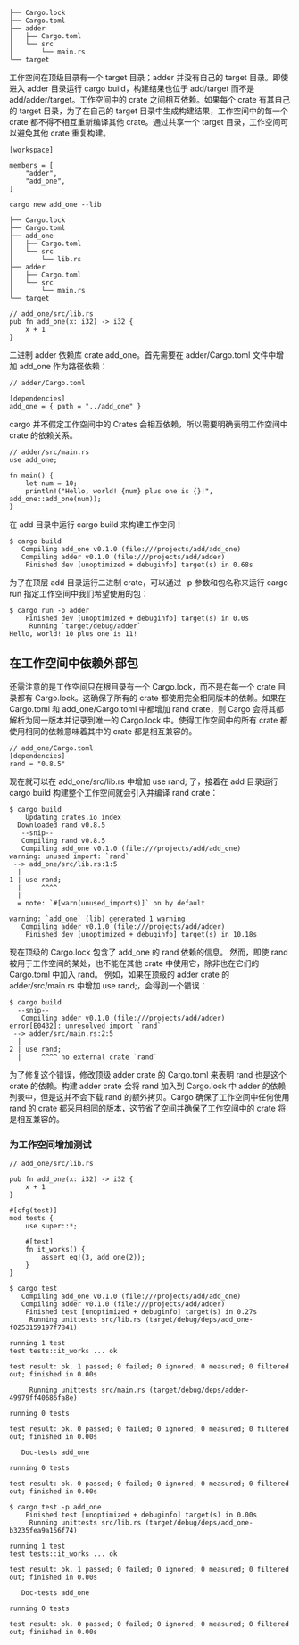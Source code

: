```
├── Cargo.lock
├── Cargo.toml
├── adder
│   ├── Cargo.toml
│   └── src
│       └── main.rs
└── target
```

工作空间在顶级目录有一个 target 目录；adder 并没有自己的 target 目录。即使进入 adder 目录运行 cargo build，构建结果也位于 add/target 而不是 add/adder/target。工作空间中的 crate 之间相互依赖。如果每个 crate 有其自己的 target 目录，为了在自己的 target 目录中生成构建结果，工作空间中的每一个 crate 都不得不相互重新编译其他 crate。通过共享一个 target 目录，工作空间可以避免其他 crate 重复构建。

```
[workspace]

members = [
    "adder",
    "add_one",
]
```

```
cargo new add_one --lib
```

```
├── Cargo.lock
├── Cargo.toml
├── add_one
│   ├── Cargo.toml
│   └── src
│       └── lib.rs
├── adder
│   ├── Cargo.toml
│   └── src
│       └── main.rs
└── target
```

```
// add_one/src/lib.rs
pub fn add_one(x: i32) -> i32 {
    x + 1
}
```

二进制 adder 依赖库 crate add_one。首先需要在 adder/Cargo.toml 文件中增加 add_one 作为路径依赖：

```
// adder/Cargo.toml

[dependencies]
add_one = { path = "../add_one" }
```

cargo 并不假定工作空间中的 Crates 会相互依赖，所以需要明确表明工作空间中 crate 的依赖关系。

```
// adder/src/main.rs
use add_one;

fn main() {
    let num = 10;
    println!("Hello, world! {num} plus one is {}!", add_one::add_one(num));
}
```

在 add 目录中运行 cargo build 来构建工作空间！

```
$ cargo build
   Compiling add_one v0.1.0 (file:///projects/add/add_one)
   Compiling adder v0.1.0 (file:///projects/add/adder)
    Finished dev [unoptimized + debuginfo] target(s) in 0.68s
```

为了在顶层 add 目录运行二进制 crate，可以通过 -p 参数和包名称来运行 cargo run 指定工作空间中我们希望使用的包：

```
$ cargo run -p adder
    Finished dev [unoptimized + debuginfo] target(s) in 0.0s
     Running `target/debug/adder`
Hello, world! 10 plus one is 11!
```

## 在工作空间中依赖外部包

还需注意的是工作空间只在根目录有一个 Cargo.lock，而不是在每一个 crate 目录都有 Cargo.lock。这确保了所有的 crate 都使用完全相同版本的依赖。如果在 Cargo.toml 和 add_one/Cargo.toml 中都增加 rand crate，则 Cargo 会将其都解析为同一版本并记录到唯一的 Cargo.lock 中。使得工作空间中的所有 crate 都使用相同的依赖意味着其中的 crate 都是相互兼容的。

```
// add_one/Cargo.toml
[dependencies]
rand = "0.8.5"
```

现在就可以在 add_one/src/lib.rs 中增加 use rand; 了，接着在 add 目录运行 cargo build 构建整个工作空间就会引入并编译 rand crate：

```
$ cargo build
    Updating crates.io index
  Downloaded rand v0.8.5
   --snip--
   Compiling rand v0.8.5
   Compiling add_one v0.1.0 (file:///projects/add/add_one)
warning: unused import: `rand`
 --> add_one/src/lib.rs:1:5
  |
1 | use rand;
  |     ^^^^
  |
  = note: `#[warn(unused_imports)]` on by default

warning: `add_one` (lib) generated 1 warning
   Compiling adder v0.1.0 (file:///projects/add/adder)
    Finished dev [unoptimized + debuginfo] target(s) in 10.18s
```

现在顶级的 Cargo.lock 包含了 add_one 的 rand 依赖的信息。
然而，即使 rand 被用于工作空间的某处，也不能在其他 crate 中使用它，除非也在它们的 Cargo.toml 中加入 rand。
例如，如果在顶级的 adder crate 的 adder/src/main.rs 中增加 use rand;，会得到一个错误：

```
$ cargo build
  --snip--
   Compiling adder v0.1.0 (file:///projects/add/adder)
error[E0432]: unresolved import `rand`
 --> adder/src/main.rs:2:5
  |
2 | use rand;
  |     ^^^^ no external crate `rand`
```

为了修复这个错误，修改顶级 adder crate 的 Cargo.toml 来表明 rand 也是这个 crate 的依赖。构建 adder crate 会将 rand 加入到 Cargo.lock 中 adder 的依赖列表中，但是这并不会下载 rand 的额外拷贝。Cargo 确保了工作空间中任何使用 rand 的 crate 都采用相同的版本，这节省了空间并确保了工作空间中的 crate 将是相互兼容的。


### 为工作空间增加测试

```
// add_one/src/lib.rs

pub fn add_one(x: i32) -> i32 {
    x + 1
}

#[cfg(test)]
mod tests {
    use super::*;

    #[test]
    fn it_works() {
        assert_eq!(3, add_one(2));
    }
}
```

```
$ cargo test
   Compiling add_one v0.1.0 (file:///projects/add/add_one)
   Compiling adder v0.1.0 (file:///projects/add/adder)
    Finished test [unoptimized + debuginfo] target(s) in 0.27s
     Running unittests src/lib.rs (target/debug/deps/add_one-f0253159197f7841)

running 1 test
test tests::it_works ... ok

test result: ok. 1 passed; 0 failed; 0 ignored; 0 measured; 0 filtered out; finished in 0.00s

     Running unittests src/main.rs (target/debug/deps/adder-49979ff40686fa8e)

running 0 tests

test result: ok. 0 passed; 0 failed; 0 ignored; 0 measured; 0 filtered out; finished in 0.00s

   Doc-tests add_one

running 0 tests

test result: ok. 0 passed; 0 failed; 0 ignored; 0 measured; 0 filtered out; finished in 0.00s
```

```
$ cargo test -p add_one
    Finished test [unoptimized + debuginfo] target(s) in 0.00s
     Running unittests src/lib.rs (target/debug/deps/add_one-b3235fea9a156f74)

running 1 test
test tests::it_works ... ok

test result: ok. 1 passed; 0 failed; 0 ignored; 0 measured; 0 filtered out; finished in 0.00s

   Doc-tests add_one

running 0 tests

test result: ok. 0 passed; 0 failed; 0 ignored; 0 measured; 0 filtered out; finished in 0.00s

```
